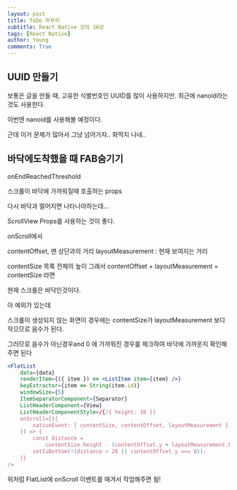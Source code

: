 ```yaml
---
layout: post
title: ToDo 마무리
subtitle: React Native 강의 16강
tags: [React Native]
author: Young
comments: True
---
```


## UUID 만들기

보통은 글을 만들 때, 고유한 식별번호인 UUID를 많이 사용하지만.
최근에 nanoid라는 것도 사용한다.

이번엔 nanoid를 사용해볼 예정이다.

근데 이거 문제가 많아서 그냥 넘어가자.. 화딱지 나네..

## 바닥에도착했을 때 FAB숨기기

onEndReachedThreshold

스크롤이 바닥에 가까워질때 호출하는 props

다시 바닥과 멀어지면 나타나야하는데...

ScrollView Props를 사용하는 것이 좋다.

onScroll에서

contentOffset, 맨 상단과의 거리
layoutMeasurement : 현재 보여지는 거리

contentSize 목록 전체의 높이
그래서
contentOffset + layoutMeasurement = contentSize 라면

현재 스크롤은 바닥인것이다.

아 예외가 있는데

스크롤이 생성되지 않는 화면이 경우에는
contentSize가 layoutMeasurement 보다 작으므로
음수가 된다.

그러므로 음수가 아닌경우and 0 에 가까워진 경우를 체크하여
바닥에 가까운지 확인해주면 된다

```jsx
<FlatList
	data={data}
	renderItem={({ item }) => <ListItem item={item} />}
	keyExtractor={item => String(item.id)}
	windowSize={5}
	ItemSeparatorComponent={Separator}
	ListHeaderComponent={View}
	ListHeaderComponentStyle=/{/{ height: 10 }}
	onScroll={({
		nativeEvent: { contentSize, contentOffset, layoutMeasurement },
	}) => {
		const distance =
			contentSize.height - (contentOffset.y + layoutMeasurement.height);
		setIsBottom(!(distance > 20 || contentOffset.y === 0));
	}}
/>
```

위처럼 FlatList에 onScroll 이벤트를 매겨서 작업해주면 됨!
